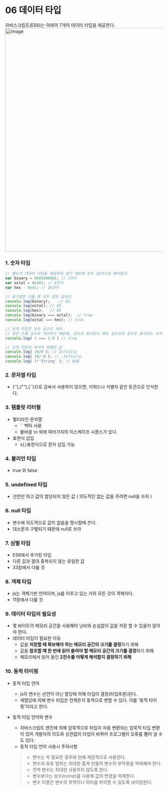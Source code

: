 06 데이터 타입
===========
자바스크립트(ES6)는 아래의 7개의 데이터 타입을 제공한다.
<img width="714" alt="image" src="https://github.com/hyeonseok98/js-deep-dive-study/assets/144431560/b3a60564-0a3d-41f2-b86a-9f068ea3bfe8">

### 1. 숫자 타입
````jsx
// 별도의 데이터 타입을 제공하지 않기 때문에 모두 10진수로 해석된다.
var binary = 0b01000001; // 2진수
var octal = 0o101; // 8진수
var hex - 0x41; // 16진수

// 표기법만 다를 뿐 모두 같은 값이다.
console.log(binary); 	// 65
console.log(octal);	// 65
console.log(hex);	// 65
console.log(binary === octal);	// true
console.log(octal === hex);	// true
````
````jsx
// 숫자 타입은 모두 실수로 처리
// 모든 수를 실수로 처리하기 때문에, 정수로 표시된다 해도 실수이며 정수로 표시되는 수끼리 나누어도 실수가 나올 수 있다.
console.log( 1 === 1.0 ) // true
````
````jsx
// 숫자 타입의 세가지 특별한 값
console.log( 10/0 ); // Infinity
console.log( 10/-0 ); // -Infinity
console.log( 1*'String' ); // NaN
````

### 2. 문자열 타입
- (''),(""),(``)으로 감싸서 사용하지 않으면, 키워드나 식별자 같은 토큰으로 인식한다.

### 3. 템플릿 리터럴
- 멀티라인 문자열
  - `` 백틱 사용
  - 불바꿈 \n 외에 여러가지의 이스케이프 시퀀스가 있다.
- 표현식 삽입
  - `${}`표현식으로 문자 삽입 가능

### 4. 불리언 타입
- true 와 false

### 5. undefined 타입
- 선언만 하고 값이 할당되지 않은 값 ( 의도적인 없는 값을 주려면 null을 쓰자 )

### 6. null 타입
- 변수에 의도적으로 값이 없음을 명시할때 쓴다.
- 대소문자 구별되기 떄문에 null로 쓰자

### 7. 심벌 타입
- ES6에서 추가된 타입
- 다른 값과 절대 중복되지 않는 유일한 값
- 33장에서 다룰 것

### 8. 객체 타입
- js는 객체기반 언어이며, js를 이루고 있는 거의 모든 것이 객체이다.
- 11장에서 다룰 것

### 9. 데이터 타입의 필요성
- 몇 바이트의 메모리 공간을 사용해야 낭비와 손실없이 값을 저장 할 수 있을지 알아야 한다.
- 데이터 타입이 필요한 이유
  -  값을 **저장할 때 확보해야 하는 메모리 공간의 크기를 결정**하기 위해
  -  값을 **참조할 때 한 번에 읽어 들여야 할 메모리 공간의 크기를 결정**하기 위해
  -  메모리에서 읽어 들인 **2진수를 어떻게 해석할지 결정하기 위해** 

### 10. 동적 타이핑
- 동적 타입 언어
  - js의 변수는 선언이 아닌 할당에 의해 타입이 결정(타입추론)된다.
  - 재할당에 의해 변수 타입은 언제든지 동적으로 변할 수 있다. 이를 '동적 타이핑'이라고 한다.
- 동적 타입 언어와 변수
  -  자바스크립트 엔진에 의해 암묵적으로 타입이 자동 변환되는 암묵적 타입 변환이 있어 개발자의 의도와 상관없이 타입이 바뀌어 프로그램이 오류를 뿜어 낼 수 도 있다.
  -  동적 타입 언어 사용시 주의사항
    
    >  * 변수는 꼭 필요한 경우에 한해 제한적으로 사용한다.
    >  * 변수의 유효 범위는 최대한 좁게 만들어 변수의 부작용을 억제해야 한다.
    >  * 전역 변수는 최대한 사용하지 않도록 한다.
    >  * 변수보다는 상수(const)를 사용해 값의 변경을 억제한다.
    >  * 변수 이름은 변수의 목적이나 의미를 파악할 수 있도록 네이밍한다.

